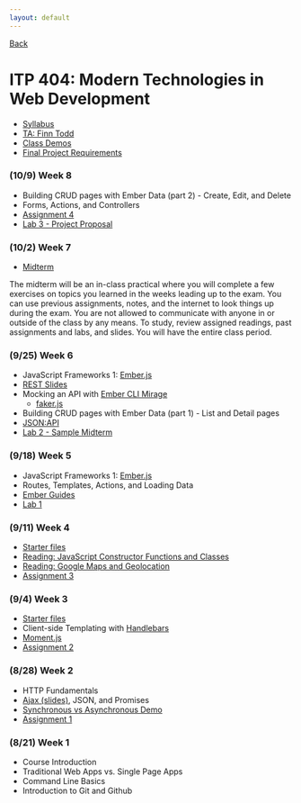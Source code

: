 ```yaml
---
layout: default
---
```


[Back](/teaching)

# ITP 404: Modern Technologies in Web Development

* [Syllabus](https://web-app.usc.edu/soc/syllabus/20183/31835.pdf)
* [TA: Finn Todd](mailto:ftodd@usc.edu)
* [Class Demos](https://github.com/itp404-fall-2018)
* [Final Project Requirements](/teaching/2018/itp404-final-project)

### (10/9) Week 8

* Building CRUD pages with Ember Data (part 2) - Create, Edit, and Delete
* Forms, Actions, and Controllers
* [Assignment 4](/teaching/2018/assignments/gmail-part-1)
* [Lab 3 - Project Proposal](/teaching/2018/labs/itp404-project-proposal)

### (10/2) Week 7

* [Midterm](/teaching/2018/midterm)

The midterm will be an in-class practical where you will complete a few exercises on topics you learned in the weeks leading up to the exam. You can use previous assignments, notes, and the internet to look things up during the exam. You are not allowed to communicate with anyone in or outside of the class by any means. To study, review assigned readings, past assignments and labs, and slides. You will have the entire class period.

### (9/25) Week 6

* JavaScript Frameworks 1: [Ember.js](https://www.emberjs.com/)
* [REST Slides](https://docs.google.com/presentation/d/1joQ6IWtTn39v3-mSCE4wOopkBkZ3an_SMtSzVR3NsdQ/edit#slide=id.g264aebee65_0_70)
* Mocking an API with [Ember CLI Mirage](https://www.ember-cli-mirage.com/)
  * [faker.js](https://github.com/marak/Faker.js/)
* Building CRUD pages with Ember Data (part 1) - List and Detail pages
* [JSON:API](http://jsonapi.org/)
* [Lab 2 - Sample Midterm](/teaching/2018/labs/sample-midterm)

### (9/18) Week 5

* JavaScript Frameworks 1: [Ember.js](https://www.emberjs.com/)
* Routes, Templates, Actions, and Loading Data
* [Ember Guides](https://guides.emberjs.com/release/)
* [Lab 1](/teaching/2018/assignments/ember-and-reddit)

### (9/11) Week 4

* [Starter files](https://github.com/itp404-fall-2018/week-4-classes-and-google-maps/raw/master/starter.zip)
* [Reading: JavaScript Constructor Functions and Classes](/tutorials/javascript-constructor-functions-and-classes)
* [Reading: Google Maps and Geolocation](/tutorials/google-maps-javascript-api)
* [Assignment 3](/teaching/2018/assignments/locate-me)

### (9/4) Week 3

* [Starter files](https://github.com/itp404-fall-2018/week-3-handlebars/raw/master/starter.zip)
* Client-side Templating with [Handlebars](https://handlebarsjs.com/)
* [Moment.js](https://momentjs.com/)
* [Assignment 2](/teaching/2018/assignments/client-side-templating)

### (8/28) Week 2

* HTTP Fundamentals
* [Ajax (slides)](https://docs.google.com/presentation/d/1r-3XtJXG_Y9_grUYhEidIaCz0SOYWcAKugGrGrrc8Lo/edit?usp=sharing), JSON, and Promises
* [Synchronous vs Asynchronous Demo](http://jsbin.com/wuvacecaxu/edit?js)
* [Assignment 1](/teaching/2018/assignments/ajax)

### (8/21) Week 1

* Course Introduction
* Traditional Web Apps vs. Single Page Apps
* Command Line Basics
* Introduction to Git and Github
